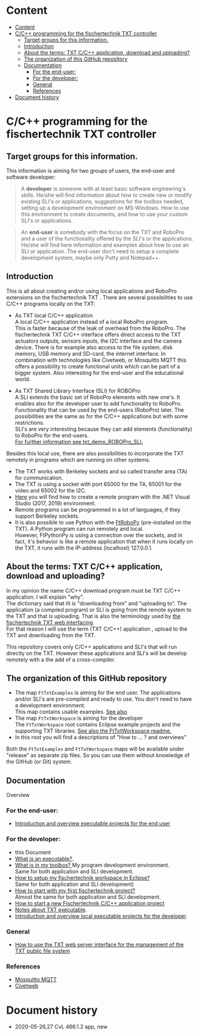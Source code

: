 # Content
<!-- TOC depthFrom:1 depthTo:6 withLinks:1 updateOnSave:1 orderedList:0 -->

- [Content](#content)
- [C/C++ programming for the fischertechnik TXT controller](#cc-programming-for-the-fischertechnik-txt-controller)
	- [Target groups for this information.](#target-groups-for-this-information)
	- [Introduction](#introduction)
	- [About the terms: TXT C/C++ application,  download and uploading?](#about-the-terms-txt-cc-application-download-and-uploading)
	- [The organization of this GitHub repository](#the-organization-of-this-github-repository)
	- [Documentation](#documentation)
		- [For the end-user:](#for-the-end-user)
		- [For the developer:](#for-the-developer)
		- [General](#general)
		- [References](#references)
- [Document history](#document-history)

<!-- /TOC -->
# C/C++ programming for the fischertechnik TXT controller

## Target groups for this information.
This information is aiming for two groups of users, the end-user and software developer:<br/>
>  A **developer** is someone with at least basic software engineering's skills. He/she will find information about how to create new or modify existing SLI's or applications, suggestions for the toolbox needed, setting up a development environment on MS-Windows. How to use this environment to create documents, and how to use your custom SLI's or applications.

> An **end-user** is somebody with the focus on the TXT and RoboPro and a user of the functionality offered by the SLI's or the applications. He/she will find here information and examples about how to use an SLI or application. The end-user don't need to setup a complete development system, maybe only Putty and Notepad++.

## Introduction
This is all about creating and/or using local applications and RoboPro extensions on the fischertechnik TXT .
There are several possibilities to use C/C++ programs locally on the TXT:

- As TXT local C/C++ application<br/>
A local C/C++ application instead of a local RoboPro program.<br/>
This is faster because of the leak of overhead from the RoboPro. The fischertechnik TXT C/C++ interface offers direct access to the TXT actuators outputs, sensors inputs, the I2C interface and the camera device.
There is for example also access to the file system, disk memory, USB memory and SD-card, the internet interface.
 In combination with technologies like Civetweb, or Mosquitto MQTT this offers a possibility to create functional units which can be part of a bigger system. Also interesting for the end-user and the educational world.

- As TXT Shared Library Interface (SLI) for ROBOPro<br/>
A SLI extends the basic set of RoboPro elements with new one's.
It enables also for the developer user to add functionality to RoboPro. Functionality that can be used by the end-users (RoboPro) later.
The possibilities are the same as for the C/C++ applications but with some restrictions.<br/>
SLI's are very interesting because they can add elements (functionality) to RoboPro for the end-users.<br/>
	[For further information see txt_demo_ROBOPro_SLI.](https://github.com/fischertechnik/txt_demo_ROBOPro_SLI) 

Besides this local use, there are also possibilities to incorporate the TXT remotely in programs which are running on other systems.
- The TXT works with Berkeley sockets and so called transfer area (TA) for communication.
- The TXT is using a socket with port 65000 for the TA, 65001 for the video and 65002 for the I2C.
- [Here](https://github.com/fischertechnik/txt_demo_c_online) you will find how to create a remote program with the .NET Visual Studio (2017, 2019) environment.
- Remote programs can be programmed in a lot of languages, if they support Berkeley sockets. 
- It is also possible to use Python with the [FtRoboPy](https://github.com/ftrobopy/ftrobopy) (pre-installed on the TXT). A Python program can run remotely and local.<br/>
 However, FtPythonPy is using a connection over the sockets, and in fact, it's behavior is like a remote application that when it runs locally on the TXT, it runs with the IP-address (localhost) 127.0.0.1.

## About the terms: TXT C/C++ application,  download and uploading?
In my opinion the name C/C++ download program must be TXT C/C++ application. I will explain "why".<br/>
The dictionary said that iIt is "downloading from" and "uploading to". The application (a compiled program) or SLI is going from the remote system to the TXT and that is uploading. That is also the terminology used by [the fischertechnik TXT web interfacing](./HowToUseTxtWeb.md).<br/>
For that reason I will use the term (TXT C/C++) application , upload to the TXT and downloading from the TXT.<br/>

This repository covers only C/C++ applications and SLI's that will run directly on the TXT. However these applications and SLI's will be develop remotely with a the add of a cross-compiler.

## The organization of this GitHub repository
- The map `FtTxtExamples` is aiming for the end user.
   The applications and/or SLI's are pre-compiled and ready to use. You don't need to have a development environment.<br/>
  This map contains usable examples. [See also](./FtTxtExamples/README.md)
- The map `FtTxtWorkspace` is aiming for the developer<br/>
The  `FtTxtWorkspace` root contains Eclipse example projects and the supporting TXT libraries. [See also the FtTxtWorkspace readme.](./FtTxtWorkspace/README.md)
- In this root you will find a descriptions of "How to ... ? and overviews"

Both the `FtTxtExamples` and `FtTxtWorkspace` maps will be available under "release" as separate zip files. So you can use them without knowledge of the GitHub (or Git) system. 

## Documentation
Overview <a id="overview"></a>

### For the end-user:
- [Introduction and overview executable projects for the end user](./FtTxtExamples/README.md)

### For the developer:
- this Document
- [What is an executable?](app.md).
- [What is in my toolbox? ](WhichToolsYouNeed.md) My program development environment.<br/>
  Same for both application and SLI development.
- [How to setup my fischertechnik workspace in Eclipse?](HowToStartWithFtTxtWorkspace.md)<br/>
  Same for both application and SLI development)
- [How to start with my first fischertechnik project?](HowToStartMyFirstProject_app.md)<br/>
  Almost the same for both application and SLI development.
- [How to start a new Fischertechnik C/C++ application project](./ProjectSetUp_app.md)
- [Notes about TXT executable](./notes_app.md).
- [Introduction and overview local executable projects for the developer](./FtTxtWorkspace/README.md).
 
### General
- [How to use the TXT web server interface for the management of the TXT public file system](./HowToUseTxtWeb.md)

### References
- [Mosquitto MQTT](https://mosquitto.org/)
- [Civetweb](https://github.com/civetweb/civetweb)

# Document history 
- 2020-05-26,27 CvL 466.1.2 app, new
